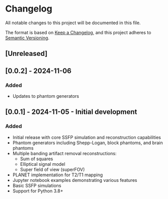 # Changelog

All notable changes to this project will be documented in this file.

The format is based on [Keep a Changelog](https://keepachangelog.com/en/1.0.0/),
and this project adheres to [Semantic Versioning](https://semver.org/spec/v2.0.0.html).

## [Unreleased]

## [0.0.2] - 2024-11-06

### Added
- Updates to phantom generators 

## [0.0.1] - 2024-11-05 - Initial development

### Added
- Initial release with core SSFP simulation and reconstruction capabilities
- Phantom generators including Shepp-Logan, block phantoms, and brain phantoms
- Multiple banding artifact removal reconstructions:
  - Sum of squares
  - Elliptical signal model
  - Super field of view (superFOV)
- PLANET implementation for T2/T1 mapping
- Jupyter notebook examples demonstrating various features
- Basic SSFP simulations
- Support for Python 3.8+
